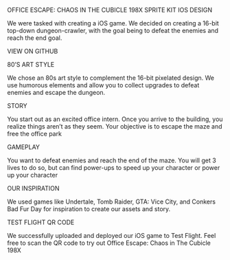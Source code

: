 OFFICE ESCAPE: CHAOS IN THE CUBICLE 198X
SPRITE KIT IOS DESIGN

We were tasked with creating a iOS game. We decided on creating a 16-bit top-down dungeon-crawler, with the goal being to defeat the enemies and reach the end goal.

VIEW ON GITHUB

80’S ART STYLE

We chose an 80s art style to complement the 16-bit pixelated design. We use humorous elements and allow you to collect upgrades to defeat enemies and escape the dungeon.

STORY

You start out as an excited office intern. Once you arrive to the building, you realize things aren’t as they seem. Your objective is to escape the maze and free the office park

GAMEPLAY

You want to defeat enemies and reach the end of the maze. You will get 3 lives to do so, but can find power-ups to speed up your character or power up your character

OUR INSPIRATION

We used games like Undertale, Tomb Raider, GTA: Vice City, and Conkers Bad Fur Day for inspiration to create our assets and story.



TEST FLIGHT QR CODE

We successfully uploaded and deployed our iOS game to Test Flight. Feel free to scan the QR code to try out Office Escape: Chaos in The Cubicle 198X
